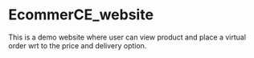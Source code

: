 # EcommerCE_website
This is a demo website where user can view product and place a virtual order wrt to the price and delivery option.
